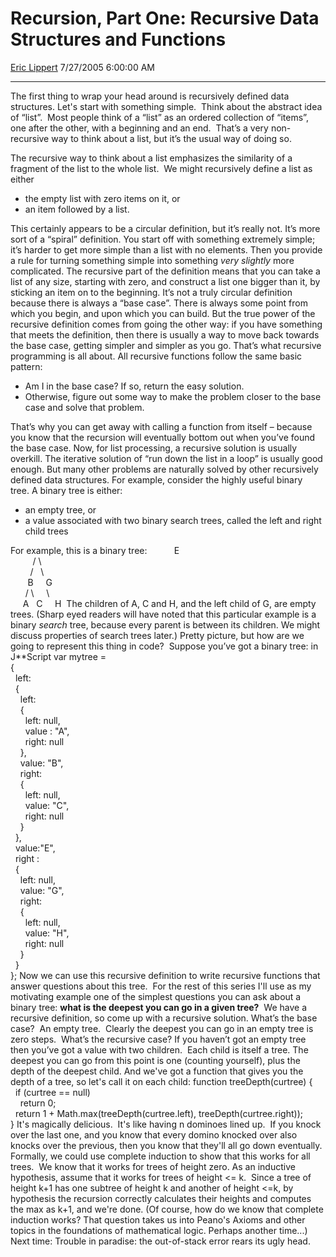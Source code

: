<div id="page">

# Recursion, Part One: Recursive Data Structures and Functions

[Eric Lippert](https://social.msdn.microsoft.com/profile/Eric%20Lippert) 7/27/2005 6:00:00 AM

-----

<div id="content">

The first thing to wrap your head around is recursively defined data structures. Let's start with something simple.  Think about the abstract idea of “list”.  Most people think of a “list” as an ordered collection of “items”, one after the other, with a beginning and an end.  That’s a very non-recursive way to think about a list, but it’s the usual way of doing so.

The recursive way to think about a list emphasizes the similarity of a fragment of the list to the whole list.  We might recursively define a list as either

  - the empty list with zero items on it, or
  - an item followed by a list.

This certainly appears to be a circular definition, but it’s really not. It’s more sort of a “spiral” definition. You start off with something extremely simple; it’s harder to get more simple than a list with no elements. Then you provide a rule for turning something simple into something *very slightly* more complicated. The recursive part of the definition means that you can take a list of any size, starting with zero, and construct a list one bigger than it, by sticking an item on to the beginning. It’s not a truly circular definition because there is always a “base case”. There is always some point from which you begin, and upon which you can build. But the true power of the recursive definition comes from going the other way: if you have something that meets the definition, then there is usually a way to move back towards the base case, getting simpler and simpler as you go. That’s what recursive programming is all about. All recursive functions follow the same basic pattern:

  - Am I in the base case? If so, return the easy solution.
  - Otherwise, figure out some way to make the problem closer to the base case and solve that problem.

That’s why you can get away with calling a function from itself – because you know that the recursion will eventually bottom out when you’ve found the base case. Now, for list processing, a recursive solution is usually overkill. The iterative solution of “run down the list in a loop” is usually good enough. But many other problems are naturally solved by other recursively defined data structures. For example, consider the highly useful binary tree. A binary tree is either:

  - an empty tree, or
  - a value associated with two binary search trees, called the left and right child trees

For example, this is a binary tree:           E  
         / \\  
        /   \\  
       B     G  
      / \\     \\  
     A   C     H  The children of A, C and H, and the left child of G, are empty trees. (Sharp eyed readers will have noted that this particular example is a binary *search* tree, because every parent is between its children. We might discuss properties of search trees later.) Pretty picture, but how are we going to represent this thing in code?  Suppose you’ve got a binary tree: in J**Script var mytree =  
{  
  left:  
  {  
    left:  
    {  
      left: null,  
      value : "A",  
      right: null  
    },  
    value: "B",  
    right:  
    {  
      left: null,  
      value: "C",  
      right: null  
    }  
  },  
  value:"E",  
  right :  
  {  
    left: null,  
    value: "G",  
    right:  
    {  
      left: null,  
      value: "H",  
      right: null  
    }  
  }  
}; Now we can use this recursive definition to write recursive functions that answer questions about this tree.  For the rest of this series I'll use as my motivating example one of the simplest questions you can ask about a binary tree: **what is the deepest you can go in a given tree?**  We have a recursive definition, so come up with a recursive solution. What’s the base case?  An empty tree.  Clearly the deepest you can go in an empty tree is zero steps.  What’s the recursive case? If you haven’t got an empty tree then you’ve got a value with two children.  Each child is itself a tree. The deepest you can go from this point is one (counting yourself), plus the depth of the deepest child. And we've got a function that gives you the depth of a tree, so let's call it on each child: function treeDepth(curtree) {  
  if (curtree == null)  
    return 0;  
  return 1 + Math.max(treeDepth(curtree.left), treeDepth(curtree.right));  
} It's magically delicious.  It's like having n dominoes lined up.  If you knock over the last one, and you know that every domino knocked over also knocks over the previous, then you know that they'll all go down eventually. Formally, we could use complete induction to show that this works for all trees.  We know that it works for trees of height zero. As an inductive hypothesis, assume that it works for trees of height \<= k.  Since a tree of height k+1 has one subtree of height k and another of height \<=k, by hypothesis the recursion correctly calculates their heights and computes the max as k+1, and we're done. (Of course, how do we know that complete induction works? That question takes us into Peano's Axioms and other topics in the foundations of mathematical logic. Perhaps another time...) Next time: Trouble in paradise: the out-of-stack error rears its ugly head.

</div>

</div>

